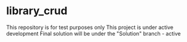 # library_crud

This repository is for test purposes only
This project is under active development
Final solution will be under the "Solution" branch - active